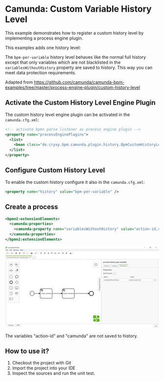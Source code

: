 # Camunda: Custom Variable History Level

This example demonstrates how to register a custom history level by implementing a process engine plugin.

This examples adds one history level:

The `bpm-per-variable` history level behaves like the normal full history except that only variables which are not blacklisted in the `variablesWithoutHistory` property are saved to history. This way you can meet data protection requirements.

Adapted from https://github.com/camunda/camunda-bpm-examples/tree/master/process-engine-plugin/custom-history-level


## Activate the Custom History Level Engine Plugin

The custom history level engine plugin can be activated in the `camunda.cfg.xml`:

``` xml
<!-- activate bpmn parse listener as process engine plugin -->
<property name="processEnginePlugins">
  <list>
    <bean class="de.cryxy.bpm.camunda.plugin.history.BpmCustomHistoryLevelProcessEnginePlugin" />
  </list>
</property>
```

## Configure Custom History Level

To enable the custom history configure it also in the `camunda.cfg.xml`:

```xml
<property name="history" value="bpm-per-variable" />
```

## Create a process

```xml
<bpmn2:extensionElements>
  <camunda:properties>
    <camunda:property name="variablesWithoutHistory" value="action-id,camunda" />
  </camunda:properties>
</bpmn2:extensionElements>
```

![Configure Custom History Level per variable and process](process-history-per-variable.png)

The variables "action-id" and "camunda" are not saved to history.


## How to use it?

1. Checkout the project with Git
2. Import the project into your IDE
3. Inspect the sources and run the unit test.
